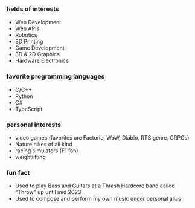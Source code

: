 ### fields of interests
  - Web Development
  - Web APIs
  - Robotics
  - 3D Printing
  - Game Development
  - 3D & 2D Graphics
  - Hardware Electronics

### favorite programming languages
  - C/C++
  - Python
  - C#
  - TypeScript

### personal interests
  - video games (favorites are Factorio, WoW, Diablo, RTS genre, CRPGs)
  - Nature hikes of all kind
  - racing simulators (F1 fan)
  - weightlifting

### fun fact
  - Used to play Bass and Guitars at a Thrash Hardcore band called "Throw" up until mid 2023
  - Used to compose and perform my own music under personal alias

